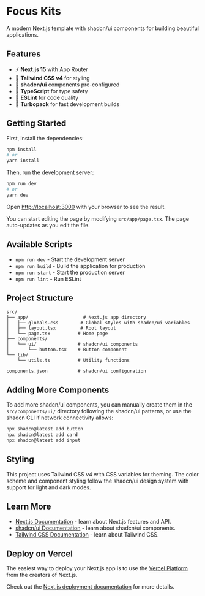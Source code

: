 # Focus Kits

A modern Next.js template with shadcn/ui components for building beautiful applications.

## Features

- ⚡ **Next.js 15** with App Router
- 🎨 **Tailwind CSS v4** for styling
- 🧩 **shadcn/ui** components pre-configured
- 📱 **TypeScript** for type safety
- 🎯 **ESLint** for code quality
- 🚀 **Turbopack** for fast development builds

## Getting Started

First, install the dependencies:

```bash
npm install
# or
yarn install
```

Then, run the development server:

```bash
npm run dev
# or
yarn dev
```

Open [http://localhost:3000](http://localhost:3000) with your browser to see the result.

You can start editing the page by modifying `src/app/page.tsx`. The page auto-updates as you edit the file.

## Available Scripts

- `npm run dev` - Start the development server
- `npm run build` - Build the application for production
- `npm run start` - Start the production server
- `npm run lint` - Run ESLint

## Project Structure

```
src/
├── app/                    # Next.js app directory
│   ├── globals.css        # Global styles with shadcn/ui variables
│   ├── layout.tsx         # Root layout
│   └── page.tsx          # Home page
├── components/
│   └── ui/               # shadcn/ui components
│       └── button.tsx    # Button component
└── lib/
    └── utils.ts          # Utility functions

components.json           # shadcn/ui configuration
```

## Adding More Components

To add more shadcn/ui components, you can manually create them in the `src/components/ui/` directory following the shadcn/ui patterns, or use the shadcn CLI if network connectivity allows:

```bash
npx shadcn@latest add button
npx shadcn@latest add card
npx shadcn@latest add input
```

## Styling

This project uses Tailwind CSS v4 with CSS variables for theming. The color scheme and component styling follow the shadcn/ui design system with support for light and dark modes.

## Learn More

- [Next.js Documentation](https://nextjs.org/docs) - learn about Next.js features and API.
- [shadcn/ui Documentation](https://ui.shadcn.com) - learn about shadcn/ui components.
- [Tailwind CSS Documentation](https://tailwindcss.com/docs) - learn about Tailwind CSS.

## Deploy on Vercel

The easiest way to deploy your Next.js app is to use the [Vercel Platform](https://vercel.com/new?utm_medium=default-template&filter=next.js&utm_source=create-next-app&utm_campaign=create-next-app-readme) from the creators of Next.js.

Check out the [Next.js deployment documentation](https://nextjs.org/docs/app/building-your-application/deploying) for more details.
